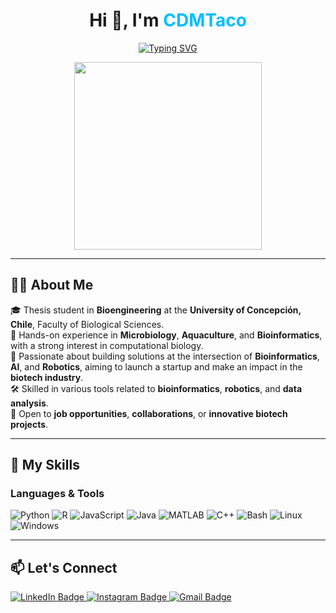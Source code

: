 <h1 align="center">Hi 👋, I'm <span style="color:#00BFFF">CDMTaco</span></h1>

<p align="center">
  <a href="https://github.com/DenverCoder1/readme-typing-svg">
    <img src="https://readme-typing-svg.herokuapp.com?font=Fira+Code&size=24&pause=1000&center=true&width=435&lines=Bioengineering+Student;Bioinformatics+%2B+Robotics;Always+Learning+and+Building" alt="Typing SVG" />
  </a>
</p>

<div align="center">
  <img src="https://github.com/7oSkaaa/7oSkaaa/blob/main/Images/Right_Side.gif?raw=true" width="300px" />
</div>

---

## 👨‍🔬 About Me

🎓 Thesis student in **Bioengineering** at the **University of Concepción, Chile**, Faculty of Biological Sciences.  
🧪 Hands-on experience in **Microbiology**, **Aquaculture**, and **Bioinformatics**, with a strong interest in computational biology.  
🚀 Passionate about building solutions at the intersection of **Bioinformatics**, **AI**, and **Robotics**, aiming to launch a startup and make an impact in the **biotech industry**.  
🛠️ Skilled in various tools related to **bioinformatics**, **robotics**, and **data analysis**.  
🤝 Open to **job opportunities**, **collaborations**, or **innovative biotech projects**.

---

## 🧠 My Skills

### Languages & Tools

![Python](https://img.shields.io/badge/-Python-3776AB?style=for-the-badge&logo=python&logoColor=white)
![R](https://img.shields.io/badge/-R-276DC3?style=for-the-badge&logo=r&logoColor=white)
![JavaScript](https://img.shields.io/badge/-JavaScript-F7DF1E?style=for-the-badge&logo=javascript&logoColor=black)
![Java](https://img.shields.io/badge/-Java-ED8B00?style=for-the-badge&logo=openjdk&logoColor=white)
![MATLAB](https://img.shields.io/badge/-MATLAB-0076A8?style=for-the-badge&logo=mathworks&logoColor=white)
![C++](https://img.shields.io/badge/-C++-00599C?style=for-the-badge&logo=cplusplus&logoColor=white)
![Bash](https://img.shields.io/badge/-Bash-4EAA25?style=for-the-badge&logo=gnubash&logoColor=white)
![Linux](https://img.shields.io/badge/-Linux-FCC624?style=for-the-badge&logo=linux&logoColor=black)
![Windows](https://img.shields.io/badge/-Windows-0078D6?style=for-the-badge&logo=windows&logoColor=white)

---

## 📫 Let's Connect
<!-- LinkedIn -->
<a href="https://www.linkedin.com/in/alvaro-gomez-6b87b4284/" target="_blank">
  <img src="https://img.shields.io/badge/-LinkedIn-0A66C2?style=for-the-badge&logo=linkedin&logoColor=white" alt="LinkedIn Badge">
</a>

<!-- Instagram -->
<a href="https://www.instagram.com/hi_i_am_taco07/" target="_blank">
  <img src="https://img.shields.io/badge/-Instagram-E4405F?style=for-the-badge&logo=instagram&logoColor=white" alt="Instagram Badge">
</a>

<!-- Gmail -->
<a href="mailto:agomezmora07@gmail.com" target="_blank">
  <img src="https://img.shields.io/badge/-Gmail-D14836?style=for-the-badge&logo=gmail&logoColor=white" alt="Gmail Badge">
</a>
